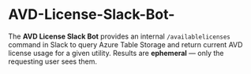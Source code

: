 # AVD-License-Slack-Bot-
The **AVD License Slack Bot** provides an internal `/availablelicenses` command in Slack to query Azure Table Storage and return current AVD license usage for a given utility.   Results are **ephemeral** — only the requesting user sees them.
